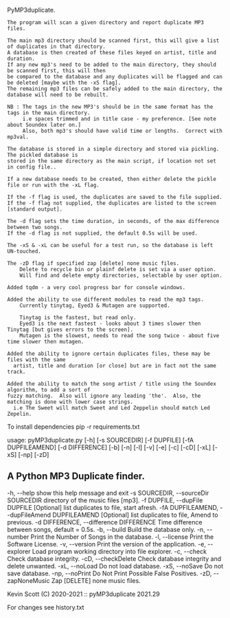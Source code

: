  PyMP3duplicate.

    The program will scan a given directory and report duplicate MP3 files.

    The main mp3 directory should be scanned first, this will give a list of duplicates in that directory.
    A database is then created of these files keyed on artist, title and duration.
    If any new mp3's need to be added to the main directory, they should be scanned first, this will then
    be compared to the database and any duplicates will be flagged and can be deleted [maybe with the -xS flag].
    The remaining mp3 files can be safely added to the main directory, the database will need to be rebuilt.

    NB : The tags in the new MP3's should be in the same format has the tags in the main directory.
         i.e spaces trimmed and in title case - my preference. [See note about Soundex later on.]
         Also, both mp3's should have valid time or lengths.  Correct with mp3val.

    The database is stored in a simple directory and stored via pickling.  The pickled database is
    stored in the same directory as the main script, if location not set in config file..

    If a new database needs to be created, then either delete the pickle file or run with the -xL flag.

    If the -f flag is used, the duplicates are saved to the file supplied.
    If the -f flag not supplied, the duplicates are listed to the screen [standard output].

    The -d flag sets the time duration, in seconds, of the max difference between two songs.
    If the -d flag is not supplied, the default 0.5s will be used.

    The -xS & -xL can be useful for a test run, so the database is left UN-touched.

    The -zD flag if specified zap [delete] none music files.
        Delete to recycle bin or plainf delete is set via a user option.
        Will find and delete empty directories, selectable by user option.
         
    Added tqdm - a very cool progress bar for console windows.

    Added the ability to use different modules to read the mp3 tags.
        Currently tinytag, Eyed3 & Mutagen are supported.

        Tinytag is the fastest, but read only.
        Eyed3 is the next fastest - looks about 3 times slower then Tinytag [but gives errors to the screen].
        Mutagen is the slowest, needs to read the song twice - about five time slower then mutagen.

    Added the ability to ignore certain duplicates files, these may be files with the same
      artist, title and duration [or close] but are in fact not the same track.

    Added the ability to match the song artist / title using the Soundex algorithm, to add a sort of
    fuzzy matching.  Also will ignore any leading 'the'.  Also, the matching is done with lower case strings.
      i.e The Sweet will match Sweet and Led Zeppelin should match Led Zepelin.


To install dependencies pip -r requirements.txt

usage: pyMP3duplicate.py [-h] [-s SOURCEDIR] [-f DUPFILE] [-fA DUPFILEAMEND] [-d DIFFERENCE] 
                                                            [-b] [-n] [-l] [-v] [-e] [-c] [-cD] [-xL] [-xS] [-np] [-zD]

A Python MP3 Duplicate finder.
-----------------------
  -h, --help            show this help message and exit
  -s SOURCEDIR, --sourceDir SOURCEDIR
                        directory of the music files [mp3].
  -f DUPFILE, --dupFile DUPFILE
                        [Optional] list duplicates to file, start afresh.
  -fA DUPFILEAMEND, --dupFileAmend DUPFILEAMEND
                        [Optional] list duplicates to file, Amend to previous.
  -d DIFFERENCE, --difference DIFFERENCE
                        Time difference between songs, default = 0.5s.
  -b, --build           Build the database only.
  -n, --number          Print the Number of Songs in the database.
  -l, --license         Print the Software License.
  -v, --version         Print the version of the application.
  -e, --explorer        Load program working directory into file explorer.
  -c, --check           Check database integrity.
  -cD, --checkDelete    Check database integrity and delete unwanted.
  -xL, --noLoad         Do not load database.
  -xS, --noSave         Do not save database.
  -np, --noPrint        Do Not Print Possible False Positives.
  -zD, --zapNoneMusic   Zap [DELETE] none music files.

 Kevin Scott (C) 2020-2021 :: pyMP3duplicate 2021.29




For changes see history.txt
